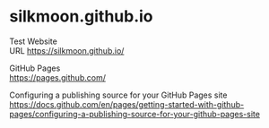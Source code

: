 # silkmoon.github.io
Test Website  
URL https://silkmoon.github.io/

GitHub Pages  
https://pages.github.com/

Configuring a publishing source for your GitHub Pages site  
https://docs.github.com/en/pages/getting-started-with-github-pages/configuring-a-publishing-source-for-your-github-pages-site

